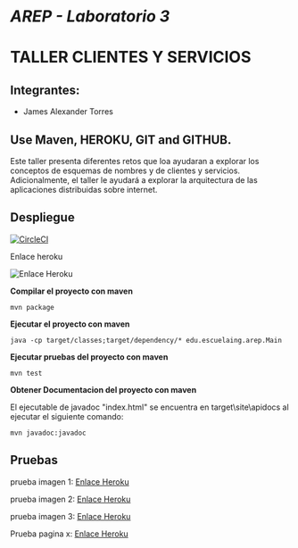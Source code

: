 # *AREP - Laboratorio 3*
# TALLER CLIENTES Y SERVICIOS

## Integrantes:

- James Alexander Torres

## Use Maven, HEROKU, GIT and GITHUB.
Este taller presenta diferentes retos que loa ayudaran a explorar los conceptos de esquemas de nombres y de clientes y servicios. Adicionalmente, el taller le ayudará a explorar la arquitectura de las aplicaciones distribuidas sobre internet.

## Despliegue 
[![CircleCI](https://circleci.com/gh/JamesTorres99/laboratorio-AREP-3.svg?style=svg)](https://circleci.com/gh/JamesTorres99/laboratorio-AREP-3)

Enlace heroku

![Enlace Heroku](https://rocky-dusk-53191.herokuapp.com/fondo1.jpg)


**Compilar el proyecto con maven**
```
mvn package
```

**Ejecutar el proyecto con maven**
```
java -cp target/classes;target/dependency/* edu.escuelaing.arep.Main

```

**Ejecutar pruebas del proyecto con maven**
```
mvn test
```

**Obtener Documentacion del proyecto con maven**

El ejecutable de javadoc "index.html" se encuentra en target\site\apidocs al ejecutar el siguiente comando:
```
mvn javadoc:javadoc
```

## Pruebas 

prueba imagen 1:
[Enlace Heroku](https://rocky-dusk-53191.herokuapp.com/fondo1.jpg)


prueba imagen 2:
[Enlace Heroku](https://rocky-dusk-53191.herokuapp.com/fondo.jpg)


prueba imagen 3:
[Enlace Heroku](https://rocky-dusk-53191.herokuapp.com/halo.jpg)

Prueba pagina x:
[Enlace Heroku](https://rocky-dusk-53191.herokuapp.com/pagina.html)